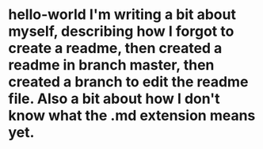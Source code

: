 # hello-world I'm writing a bit about myself, describing how I forgot to create a readme, then created a readme in branch master, then created a branch to edit the readme file. Also a bit about how I don't know what the .md extension means yet.
